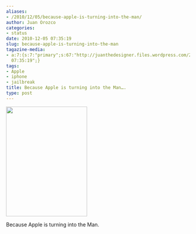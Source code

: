 ```yaml
---
aliases:
- /2010/12/05/because-apple-is-turning-into-the-man/
author: Juan Orozco
categories:
- status
date: 2010-12-05 07:35:19
slug: because-apple-is-turning-into-the-man
tagazine-media:
- a:7:{s:7:"primary";s:67:"http://juanthedesigner.files.wordpress.com/2010/12/crw_4885-crw.jpg";s:6:"images";a:1:{s:67:"http://juanthedesigner.files.wordpress.com/2010/12/crw_4885-crw.jpg";a:6:{s:8:"file_url";s:67:"http://juanthedesigner.files.wordpress.com/2010/12/crw_4885-crw.jpg";s:5:"width";s:3:"594";s:6:"height";s:3:"800";s:4:"type";s:5:"image";s:4:"area";s:6:"475200";s:9:"file_path";s:0:"";}}s:6:"videos";a:0:{}s:11:"image_count";s:1:"1";s:6:"author";s:7:"8033531";s:7:"blog_id";s:8:"17975075";s:9:"mod_stamp";s:19:"2010-12-05
  07:35:19";}
tags:
- Apple
- iphone
- jailbreak
title: Because Apple is turning into the Man….
type: post
---
```


<a href="http://juanthedesigner.wordpress.com/?attachment_id=2623" rel="attachment wp-att-2623"><img src="http://juanthedesigner.files.wordpress.com/2010/12/crw_4885-crw.jpg?w=222&#038;resize=222%2C300" alt="" title="CRW_4885.CRW" width="222" height="300" class="alignleft size-medium wp-image-2623" data-recalc-dims="1" /></a>

Because Apple is turning into the Man.